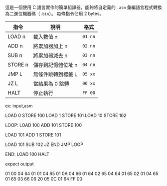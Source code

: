 這是一個使用 C 語言實作的簡單組譯器，能夠將自定義的 `.asm` 彙編語言程式轉換為二進位機器碼（`.bin`）。
每條指令佔用 2 bytes。


| 指令   | 說明               | 格式         |
|--------|-------------------|--------------|
| LOAD n | 載入數值 n         | `01 nn`      |
| ADD n  | 將累加器加上 n     | `02 nn`      |
| SUB n  | 將累加器減去 n     | `03 nn`      |
| STORE n| 儲存到記憶體位址 n | `04 nn`      |
| JMP L  | 無條件跳轉到標籤 L | `05 xx`      |
| JZ L   | 當結果為 0 跳轉    | `06 xx`      |
| HALT   | 停止執行           | `FF 00` 





ex: input,asm 


LOAD 0
STORE 100
LOAD 1
STORE 101
LOAD 10
STORE 102

LOOP:
LOAD 100
ADD 101
STORE 100

LOAD 101
ADD 1
STORE 101

LOAD 101
SUB 102
JZ END
JMP LOOP

END:
LOAD 100
HALT


expect output 


01 00  04 64  01 01  04 65  01 0A  04 66
01 64  02 65  04 64  01 65  02 01  04 65
01 65  03 66  06 20  05 0C  01 64  FF 00
